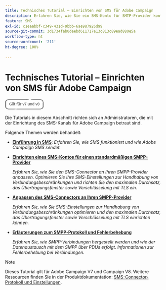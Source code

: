 ```yaml
---
title: Technisches Tutorial – Einrichten von SMS für Adobe Campaign
description: Erfahren Sie, wie Sie ein SMS-Konto für SMTP-Provider konfigurieren und die Konfiguration analysieren sowie optimieren können.
feature: SMS
exl-id: c1eaabbf-c349-431d-9bbb-6ae987926d99
source-git-commit: 3d1734fab0deebd611717e13c813c89ead880e5a
workflow-type: ht
source-wordcount: '211'
ht-degree: 100%

---
```


# Technisches Tutorial – Einrichten von SMS für Adobe Campaign

![Gilt für V7 und V8](../assets/V7-V8-stamp.png)

Die Tutorials in diesem Abschnitt richten sich an Administratoren, die mit der Einrichtung des SMS-Kanals für Adobe Campaign betraut sind.

Folgende Themen werden behandelt:

* **[Einführung in SMS](/help/tutorial-sms/introduction-to-sms.md)**:
   *Erfahren Sie, wie SMS funktioniert und wie Adobe Campaign SMS sendet.*

* **[Einrichten eines SMS-Kontos für einen standardmäßigen SMPP-Provider](/help/tutorial-sms/set-up-account-for-standard-smpp-provider.md)**

   *Erfahren Sie, wie Sie den SMS-Connector an Ihren SMPP-Provider anpassen. Optimieren Sie Ihre SMS-Einstellungen zur Handhabung von Verbindungsbeschränkungen und richten Sie den maximalen Durchsatz, das Übertragungsfenster sowie Verschlüsselung mit TLS ein.*

* **[Anpassen des SMS-Connectors an Ihren SMPP-Provider](/help/tutorial-sms/adapt-sms-connector-to-smpp-provider.md)**

   *Erfahren Sie, wie Sie SMS-Einstellungen zur Handhabung von Verbindungsbeschränkungen optimieren und den maximalen Durchsatz, das Übertragungsfenster sowie Verschlüsselung mit TLS einrichten können.*

* **[Erläuterungen zum SMPP-Protokoll und Fehlerbehebung](/help/tutorial-sms/smpp-deep-dive-and-troubleshooting.md)**

   *Erfahren Sie, wie SMPP-Verbindungen hergestellt werden und wie der Datenaustausch mit dem SMPP über PDUs erfolgt. Informationen zur Fehlerbehebung bei Verbindungen.*

>[!NOTE]
>
>Dieses Tutorial gilt für Adobe Campaign V7 und Campaign V8. Weitere Ressourcen finden Sie in der Produktdokumentation: [SMS-Connector-Protokoll und Einstellungen](https://experienceleague.adobe.com/docs/campaign-classic/using/sending-messages/sending-messages-on-mobiles/sms-protocol.html?lang=de#sending-messages).
